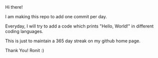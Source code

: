 Hi there!

I am making this repo to add one commit per day.

Everyday, I will try to add a code which prints "Hello, World!" in different coding languages.

This is just to maintain a 365 day streak on my github home page.

Thank You!
Ronit :)
